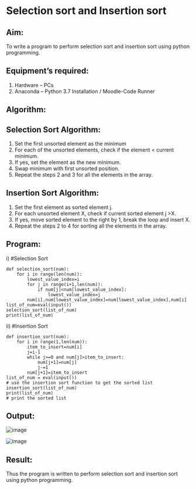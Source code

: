 # Selection sort and Insertion sort
## Aim:
To write a program to perform selection sort and insertion sort using python programming.
## Equipment’s required:
1.	Hardware – PCs
2.	Anaconda – Python 3.7 Installation / Moodle-Code Runner
## Algorithm:
## Selection Sort Algorithm:
1.	Set the first unsorted element as the minimum
2.	For each of the unsorted elements, check if the element < current minimum.
3.	If yes, set the element as the new minimum.
4.	Swap minimum with first unsorted position.
5.	Repeat the steps 2 and 3 for all the elements in the array.
## Insertion Sort Algorithm:
1.	Set the first element as sorted element j.
2.	For each unsorted element X, check if current sorted element j >X.
3.	If yes, move sorted element to the right by 1, break the loop and insert X.
5.	Repeat the steps 2 to 4 for sorting all the elements in the array.
## Program:
i)	#Selection Sort
```
def selection_sort(num):
    for i in range(len(num)):
        lowest_value_index=i
        for j in range(i+1,len(num)):
            if num[j]<num[lowest_value_index]:
                lowest_value_index=j
        num[i],num[lowest_value_index]=num[lowest_value_index],num[i]
list_of_num=eval(input())
selection_sort(list_of_num)
print(list_of_num)
```
ii)	#Insertion Sort
```
def insertion_sort(num):
    for i in range(1,len(num)):
        item_to_insert=num[i]
        j=i-1
        while j>=0 and num[j]>item_to_insert:
            num[j+1]=num[j]
            j-=1
        num[j+1]=item_to_insert
list_of_num = eval(input())
# use the insertion sort function to get the sorted list
insertion_sort(list_of_num)
print(list_of_num)
# print the sorted list
```

## Output:
![image](https://github.com/Meetha22003992/Sorting-Algorithm/assets/119401038/865531ab-2939-45bb-a1c2-8222a33ea4db)

![image](https://github.com/Meetha22003992/Sorting-Algorithm/assets/119401038/e99d48c6-c379-4c1c-bbf0-37168c500a91)
## Result:
Thus the program is written to perform selection sort and insertion sort using python programming.
